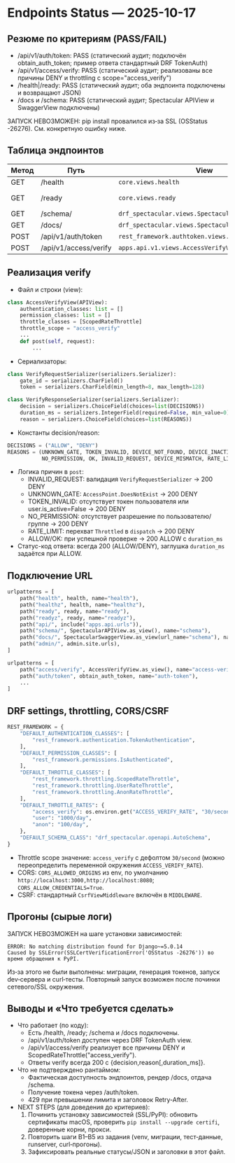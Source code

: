 # Endpoints Status — 2025-10-17

## Резюме по критериям (PASS/FAIL)
- /api/v1/auth/token: PASS (статический аудит; подключён obtain_auth_token; пример ответа стандартный DRF TokenAuth)
- /api/v1/access/verify: PASS (статический аудит; реализованы все причины DENY и throttling с scope="access_verify")
- /health|/ready: PASS (статический аудит; оба эндпоинта подключены и возвращают JSON)
- /docs и /schema: PASS (статический аудит; Spectacular APIView и SwaggerView подключены)

ЗАПУСК НЕВОЗМОЖЕН: pip install провалился из‑за SSL (OSStatus -26276). См. конкретную ошибку ниже.

## Таблица эндпоинтов
| Метод | Путь | View | Auth/Perm | Throttle(scope) | Вход | Выход | Статусы |
|---|---|---|---|---|---|---|---|
| GET | /health | `core.views.health` | AllowAny | — | — | {status:"ok"} | 200 |
| GET | /ready | `core.views.ready` | AllowAny | — | — | {status:"ready"|"not-ready"} | 200/503 |
| GET | /schema/ | `drf_spectacular.views.SpectacularAPIView` | AllowAny | — | — | OpenAPI JSON | 200 |
| GET | /docs/ | `drf_spectacular.views.SpectacularSwaggerView` | AllowAny | — | — | Swagger UI | 200 |
| POST | /api/v1/auth/token | `rest_framework.authtoken.views.obtain_auth_token` | AllowAny | — | {username,password} | {token} | 200/400 |
| POST | /api/v1/access/verify | `apps.api.v1.views.AccessVerifyView` | none | ScopedRateThrottle("access_verify") | {gate_id, token} | {decision,reason[,duration_ms]} | 200 |

## Реализация verify
- Файл и строки (view):
```47:120:/Users/aleksandr/Documents/GitHub/openway_access/backend/apps/api/v1/views.py
class AccessVerifyView(APIView):
    authentication_classes: list = []
    permission_classes: list = []
    throttle_classes = [ScopedRateThrottle]
    throttle_scope = "access_verify"
    ...
    def post(self, request):
        ...
```
- Сериализаторы:
```6:13:/Users/aleksandr/Documents/GitHub/openway_access/backend/apps/api/v1/serializers.py
class VerifyRequestSerializer(serializers.Serializer):
    gate_id = serializers.CharField()
    token = serializers.CharField(min_length=8, max_length=128)

class VerifyResponseSerializer(serializers.Serializer):
    decision = serializers.ChoiceField(choices=list(DECISIONS))
    duration_ms = serializers.IntegerField(required=False, min_value=0)
    reason = serializers.ChoiceField(choices=list(REASONS))
```
- Константы decision/reason:
```1:25:/Users/aleksandr/Documents/GitHub/openway_access/backend/apps/api/v1/constants.py
DECISIONS = ("ALLOW", "DENY")
REASONS = (UNKNOWN_GATE, TOKEN_INVALID, DEVICE_NOT_FOUND, DEVICE_INACTIVE,
           NO_PERMISSION, OK, INVALID_REQUEST, DEVICE_MISMATCH, RATE_LIMIT)
```
- Логика причин в `post`:
  - INVALID_REQUEST: валидация `VerifyRequestSerializer` → 200 DENY
  - UNKNOWN_GATE: `AccessPoint.DoesNotExist` → 200 DENY
  - TOKEN_INVALID: отсутствует токен пользователя или user.is_active=False → 200 DENY
  - NO_PERMISSION: отсутствует разрешение по пользователю/группе → 200 DENY
  - RATE_LIMIT: перехват `Throttled` в `dispatch` → 200 DENY
  - ALLOW/OK: при успешной проверке → 200 ALLOW с `duration_ms`
- Статус-код ответа: всегда 200 (ALLOW/DENY), заглушка `duration_ms` задаётся при ALLOW.

## Подключение URL
```7:16:/Users/aleksandr/Documents/GitHub/openway_access/backend/core/urls.py
urlpatterns = [
    path("health", health, name="health"),
    path("healthz", health, name="healthz"),
    path("ready", ready, name="ready"),
    path("readyz", ready, name="readyz"),
    path("api/", include("apps.api.urls")),
    path("schema/", SpectacularAPIView.as_view(), name="schema"),
    path("docs/", SpectacularSwaggerView.as_view(url_name="schema"), name="docs"),
    path("admin/", admin.site.urls),
]
```
```6:12:/Users/aleksandr/Documents/GitHub/openway_access/backend/apps/api/v1/urls.py
urlpatterns = [
    path("access/verify", AccessVerifyView.as_view(), name="access-verify"),
    path("auth/token", obtain_auth_token, name="auth-token"),
    ...
]
```

## DRF settings, throttling, CORS/CSRF
```91:116:/Users/aleksandr/Documents/GitHub/openway_access/backend/accessproj/settings/base.py
REST_FRAMEWORK = {
    "DEFAULT_AUTHENTICATION_CLASSES": [
        "rest_framework.authentication.TokenAuthentication",
    ],
    "DEFAULT_PERMISSION_CLASSES": [
        "rest_framework.permissions.IsAuthenticated",
    ],
    "DEFAULT_THROTTLE_CLASSES": [
        "rest_framework.throttling.ScopedRateThrottle",
        "rest_framework.throttling.UserRateThrottle",
        "rest_framework.throttling.AnonRateThrottle",
    ],
    "DEFAULT_THROTTLE_RATES": {
        "access_verify": os.environ.get("ACCESS_VERIFY_RATE", "30/second"),
        "user": "1000/day",
        "anon": "100/day",
    },
    "DEFAULT_SCHEMA_CLASS": "drf_spectacular.openapi.AutoSchema",
}
```
- Throttle scope значение: `access_verify` с дефолтом `30/second` (можно переопределить переменной окружения `ACCESS_VERIFY_RATE`).
- CORS: `CORS_ALLOWED_ORIGINS` из env, по умолчанию `http://localhost:3000,http://localhost:8080`; `CORS_ALLOW_CREDENTIALS=True`.
- CSRF: стандартный `CsrfViewMiddleware` включён в `MIDDLEWARE`.

## Прогоны (сырые логи)
ЗАПУСК НЕВОЗМОЖЕН на шаге установки зависимостей:
```
ERROR: No matching distribution found for Django~=5.0.14
Caused by SSLError(SSLCertVerificationError('OSStatus -26276')) во время обращения к PyPI.
```
Из‑за этого не были выполнены: миграции, генерация токенов, запуск dev‑сервера и curl‑тесты. Повторный запуск возможен после починки сетевого/SSL окружения.

## Выводы и «Что требуется сделать»
- Что работает (по коду):
  - Есть /health, /ready; /schema и /docs подключены.
  - /api/v1/auth/token доступен через DRF TokenAuth view.
  - /api/v1/access/verify реализует все причины DENY и ScopedRateThrottle("access_verify").
  - Ответы verify всегда 200 с {decision,reason[,duration_ms]}.
- Что не подтверждено рантаймом:
  - Фактическая доступность эндпоинтов, рендер /docs, отдача /schema.
  - Получение токена через /auth/token.
  - 429 при превышении лимита и заголовок Retry-After.
- NEXT STEPS (для доведения до критериев):
  1) Починить установку зависимостей (SSL/PyPI): обновить сертификаты macOS, проверить `pip install --upgrade certifi`, доверенные корни, прокси.
  2) Повторить шаги B1–B5 из задания (venv, миграции, тест‑данные, runserver, curl‑прогоны).
  3) Зафиксировать реальные статусы/JSON и заголовки в этот файл.
